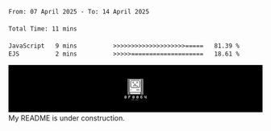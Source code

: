 <!--START_SECTION:waka-->

```txt
From: 07 April 2025 - To: 14 April 2025

Total Time: 11 mins

JavaScript   9 mins          >>>>>>>>>>>>>>>>>>>>=====   81.39 %
EJS          2 mins          >>>>>====================   18.61 %
```

<!--END_SECTION:waka-->

<img src="https://raw.githubusercontent.com/n3xta/image-hosting/main/img/202411032331174.png"/>
My README is under construction. 
